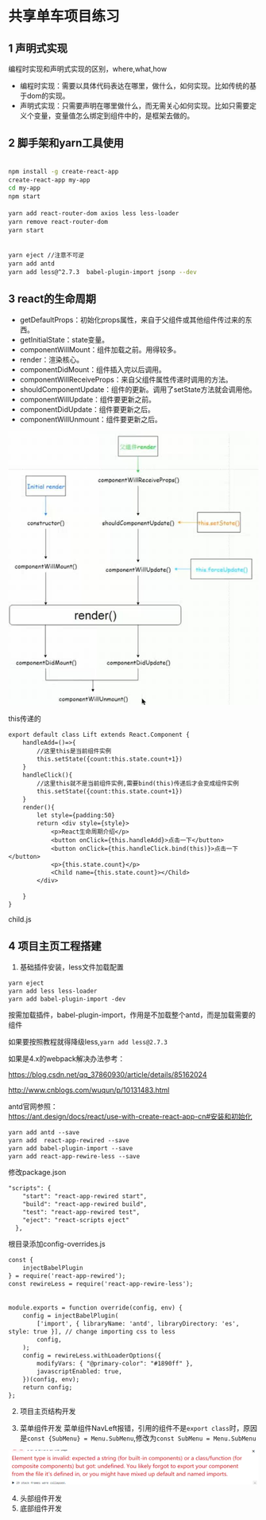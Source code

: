 # 共享单车项目练习

## 1 声明式实现
编程时实现和声明式实现的区别，where,what,how
- 编程时实现：需要以具体代码表达在哪里，做什么，如何实现。比如传统的基于dom的实现。
- 声明式实现：只需要声明在哪里做什么，而无需关心如何实现。比如只需要定义个变量，变量值怎么绑定到组件中的，是框架去做的。

## 2 脚手架和yarn工具使用
```sh

npm install -g create-react-app
create-react-app my-app
cd my-app
npm start

yarn add react-router-dom axios less less-loader
yarn remove react-router-dom
yarn start


yarn eject //注意不可逆
yarn add antd
yarn add less@^2.7.3  babel-plugin-import jsonp --dev

```

## 3 react的生命周期
- getDefaultProps：初始化props属性，来自于父组件或其他组件传过来的东西。
- getInitialState：state变量。
- componentWillMount：组件加载之前。用得较多。
- render：渲染核心。
- componentDidMount：组件插入完以后调用。
- componentWillReceiveProps：来自父组件属性传递时调用的方法。
- shouldComponentUpdate：组件的更新。调用了setState方法就会调用他。
- componentWillUpdate：组件要更新之前。
- componentDidUpdate：组件要更新之后。
- componentWillUnmount：组件要更新之后。

![image](https://github.com/czmax/react-learning/blob/master/images/react%E7%94%9F%E5%91%BD%E5%91%A8%E6%9C%9F.jpg)

this传递的
```
export default class Lift extends React.Component {
    handleAdd=()=>{
        //这里this是当前组件实例
        this.setState({count:this.state.count+1})
    }
    handleClick(){
        //这里this就不是当前组件实例,需要bind(this)传递后才会变成组件实例
        this.setState({count:this.state.count+1})
    }
    render(){
        let style={padding:50}
        return <div style={style}>
            <p>React生命周期介绍</p>
            <button onClick={this.handleAdd}>点击一下</button>
            <button onClick={this.handleClick.bind(this)}>点击一下</button>
            <p>{this.state.count}</p>
            <Child name={this.state.count}></Child>
        </div>

    }
}
```
child.js

## 4 项目主页工程搭建
1. 基础插件安装，less文件加载配置

```
yarn eject
yarn add less less-loader
yarn add babel-plugin-import -dev
```
按需加载插件，babel-plugin-import，作用是不加载整个antd，而是加载需要的组件

如果要按照教程就得降级less,`yarn add less@2.7.3`

如果是4.x的webpack解决办法参考：

https://blog.csdn.net/qq_37860930/article/details/85162024

http://www.cnblogs.com/wuqun/p/10131483.html

antd官网参照：      
https://ant.design/docs/react/use-with-create-react-app-cn#安装和初始化     

```
yarn add antd --save
yarn add  react-app-rewired --save
yarn add babel-plugin-import --save
yarn add react-app-rewire-less --save
```

修改package.json    
```
"scripts": {
    "start": "react-app-rewired start",
    "build": "react-app-rewired build",
    "test": "react-app-rewired test",
    "eject": "react-scripts eject"
  },
```

根目录添加config-overrides.js   
```
const {
    injectBabelPlugin
} = require('react-app-rewired');
const rewireLess = require('react-app-rewire-less');


module.exports = function override(config, env) {
    config = injectBabelPlugin(
        ['import', { libraryName: 'antd', libraryDirectory: 'es', style: true }], // change importing css to less
        config,
    );
    config = rewireLess.withLoaderOptions({
        modifyVars: { "@primary-color": "#1890ff" },
        javascriptEnabled: true,
    })(config, env);
    return config;
};
```

2. 项目主页结构开发


3. 菜单组件开发 
菜单组件NavLeft报错，引用的组件不是`export class`时，原因是`const {SubMenu} = Menu.SubMenu`,修改为`const SubMenu = Menu.SubMenu`    


![image](https://github.com/czmax/react-learning/blob/master/images/SubMenu%E6%8A%A5%E9%94%99.png)  

4. 头部组件开发
5. 底部组件开发
